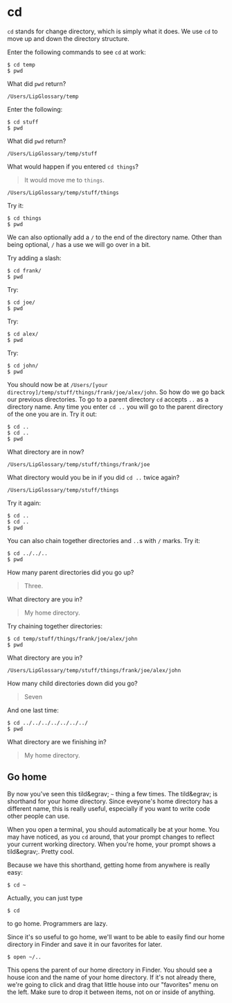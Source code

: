 # cd

`cd` stands for change directory, which is simply what it does. We use `cd` to move up and down the directory structure.

Enter the following commands to see `cd` at work:

    $ cd temp
    $ pwd

What did `pwd` return?

    /Users/LipGlossary/temp

Enter the following:

    $ cd stuff
    $ pwd

What did `pwd` return?

    /Users/LipGlossary/temp/stuff

What would happen if you entered `cd things`?

> It would move me to `things`.

    /Users/LipGlossary/temp/stuff/things

Try it:

    $ cd things
    $ pwd

We can also optionally add a `/` to the end of the directory name. Other than
being optional, `/` has a use we will go over in a bit.

Try adding a slash:

    $ cd frank/
    $ pwd

Try:

    $ cd joe/
    $ pwd

Try:

    $ cd alex/
    $ pwd

Try:

    $ cd john/
    $ pwd

You should now be at `/Users/[your directroy]/temp/stuff/things/frank/joe/alex/john`. So how do we go back our previous directories. To go to a parent directory `cd` accepts `..` as a directory name. Any time you enter `cd ..` you will go to the parent directory of the one you are in. Try it out:

    $ cd ..
    $ cd ..
    $ pwd

What directory are in now?

    /Users/LipGlossary/temp/stuff/things/frank/joe

What directory would you be in if you did `cd ..` twice again?

    /Users/LipGlossary/temp/stuff/things

Try it again:

    $ cd ..
    $ cd ..
    $ pwd

You can also chain together directories and `..`s with `/` marks.
Try it:

    $ cd ../../..
    $ pwd

How many parent directories did you go up?

> Three.

What directory are you in?

> My home directory.

Try chaining together directories:

    $ cd temp/stuff/things/frank/joe/alex/john
    $ pwd

What directory are you in?

    /Users/LipGlossary/temp/stuff/things/frank/joe/alex/john

How many child directories down did you go?

> Seven

And one last time:

    $ cd ../../../../../../../
    $ pwd

What directory are we finishing in?

> My home directory.

## Go home

By now you've seen this tild&egrav; `~` thing a few times. The tild&egrav; is
shorthand for your home directory. Since eveyone's home directory has a
different name, this is really useful, especially if you want to write code
other people can use.

When you open a terminal, you should automatically be at your home. You may have noticed, as you `cd` around, that your prompt changes to reflect your current
working directory. When you're home, your prompt shows a tild&egrav;.
Pretty cool.

Because we have this shorthand, getting home from anywhere is really easy:

    $ cd ~

Actually, you can just type

    $ cd

to go home. Programmers are lazy.

Since it's so useful to go home, we'll want to be able to easily find our home
directory in Finder and save it in our favorites for later.

    $ open ~/..

This opens the parent of our home directory in Finder. You should see a house
icon and the name of your home directory. If it's not already there, we're going
to click and drag that little house into our "favorites" menu on the left. Make
sure to drop it between items, not on or inside of anything.
